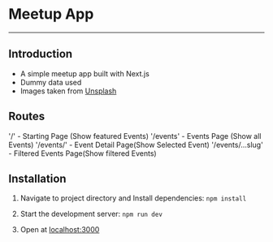 # Meetup App

---

## Introduction

-   A simple meetup app built with Next.js
-   Dummy data used
-   Images taken from [Unsplash](https://unsplash.com/)

## Routes

'/' - Starting Page (Show featured Events)
'/events' - Events Page (Show all Events)
'/events/<some-id>' - Event Detail Page(Show Selected Event)
'/events/...slug' - Filtered Events Page(Show filtered Events)

## Installation

1. Navigate to project directory and Install dependencies:
   `npm install`

2. Start the development server:
   `npm run dev`

3. Open at [localhost:3000](http://localhost:3000/)
